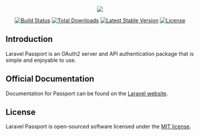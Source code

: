 <p align="center"><img src="https://laravel.com/assets/img/components/logo-passport.svg"></p>

<p align="center">
<a href="https://travis-ci.org/laravel/passport"><img src="https://travis-ci.org/laravel/passport.svg" alt="Build Status"></a>
<a href="https://packagist.org/packages/laravel/passport"><img src="https://poser.pugx.org/laravel/passport/d/total.svg" alt="Total Downloads"></a>
<a href="https://packagist.org/packages/laravel/passport"><img src="https://poser.pugx.org/laravel/passport/v/stable.svg" alt="Latest Stable Version"></a>
<a href="https://packagist.org/packages/laravel/passport"><img src="https://poser.pugx.org/laravel/passport/license.svg" alt="License"></a>
</p>

## Introduction

Laravel Passport is an OAuth2 server and API authentication package that is simple and enjoyable to use.

## Official Documentation

Documentation for Passport can be found on the [Laravel website](https://laravel.com/docs/passport).

## License

Laravel Passport is open-sourced software licensed under the [MIT license](https://opensource.org/licenses/MIT).
